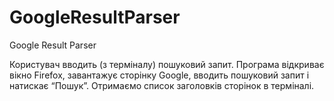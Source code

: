 # GoogleResultParser
Google Result Parser

Користувач вводить (з терміналу) пошуковий запит. Програма відкриває вікно
Firefox, завантажує сторінку Google, вводить пошуковий запит і натискає “Пошук”. 
Отримаємо список заголовків сторінок в терміналі.


